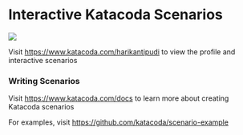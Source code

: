 # Interactive Katacoda Scenarios

[![](http://shields.katacoda.com/katacoda/harikantipudi/count.svg)](https://www.katacoda.com/harikantipudi "Get your profile on Katacoda.com")

Visit https://www.katacoda.com/harikantipudi to view the profile and interactive scenarios

### Writing Scenarios
Visit https://www.katacoda.com/docs to learn more about creating Katacoda scenarios

For examples, visit https://github.com/katacoda/scenario-example
